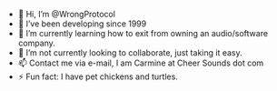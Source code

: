 - 👋 Hi, I’m @WrongProtocol
- 👀 I’ve been developing since 1999
- 🌱 I’m currently learning how to exit from owning an audio/software company.
- 💞️ I’m not currently looking to collaborate, just taking it easy.
- 📫 Contact me via e-mail,  I am Carmine at Cheer Sounds dot com
- ⚡ Fun fact: I have pet chickens and turtles.

<!---
WrongProtocol/WrongProtocol is a ✨ special ✨ repository because its `README.md` (this file) appears on your GitHub profile.
You can click the Preview link to take a look at your changes.
--->

